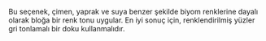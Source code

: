 Bu seçenek, çimen, yaprak ve suya benzer şekilde biyom renklerine dayalı olarak bloğa bir renk tonu uygular. En iyi sonuç için, renklendirilmiş yüzler gri tonlamalı bir doku kullanmalıdır.